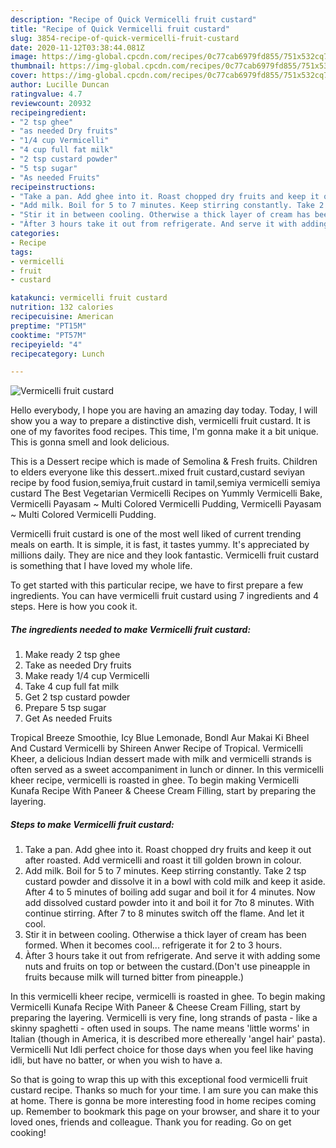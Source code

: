 ```yaml
---
description: "Recipe of Quick Vermicelli fruit custard"
title: "Recipe of Quick Vermicelli fruit custard"
slug: 3854-recipe-of-quick-vermicelli-fruit-custard
date: 2020-11-12T03:38:44.081Z
image: https://img-global.cpcdn.com/recipes/0c77cab6979fd855/751x532cq70/vermicelli-fruit-custard-recipe-main-photo.jpg
thumbnail: https://img-global.cpcdn.com/recipes/0c77cab6979fd855/751x532cq70/vermicelli-fruit-custard-recipe-main-photo.jpg
cover: https://img-global.cpcdn.com/recipes/0c77cab6979fd855/751x532cq70/vermicelli-fruit-custard-recipe-main-photo.jpg
author: Lucille Duncan
ratingvalue: 4.7
reviewcount: 20932
recipeingredient:
- "2 tsp ghee"
- "as needed Dry fruits"
- "1/4 cup Vermicelli"
- "4 cup full fat milk"
- "2 tsp custard powder"
- "5 tsp sugar"
- "As needed Fruits"
recipeinstructions:
- "Take a pan. Add ghee into it. Roast chopped dry fruits and keep it out after roasted. Add vermicelli and roast it till golden brown in colour."
- "Add milk. Boil for 5 to 7 minutes. Keep stirring constantly. Take 2 tsp custard powder and dissolve it in a bowl with cold milk and keep it aside. After 4 to 5 minutes of boiling add sugar and boil it for 4 minutes. Now add dissolved custard powder into it and boil it for 7to 8 minutes. With continue stirring. After 7 to 8 minutes switch off the flame. And let it cool."
- "Stir it in between cooling. Otherwise a thick layer of cream has been formed. When it becomes cool... refrigerate it for 2 to 3 hours."
- "Àfter 3 hours take it out from refrigerate. And serve it with adding some nuts and fruits on top or between the custard.(Don&#39;t use pineapple in fruits because milk will turned bitter from pineapple.)"
categories:
- Recipe
tags:
- vermicelli
- fruit
- custard

katakunci: vermicelli fruit custard 
nutrition: 132 calories
recipecuisine: American
preptime: "PT15M"
cooktime: "PT57M"
recipeyield: "4"
recipecategory: Lunch

---
```



![Vermicelli fruit custard](https://img-global.cpcdn.com/recipes/0c77cab6979fd855/751x532cq70/vermicelli-fruit-custard-recipe-main-photo.jpg)

Hello everybody, I hope you are having an amazing day today. Today, I will show you a way to prepare a distinctive dish, vermicelli fruit custard. It is one of my favorites food recipes. This time, I'm gonna make it a bit unique. This is gonna smell and look delicious.

This is a Dessert recipe which is made of Semolina &amp; Fresh fruits. Children to elders everyone like this dessert..mixed fruit custard,custard seviyan recipe by food fusion,semiya,fruit custard in tamil,semiya vermicelli semiya custard The Best Vegetarian Vermicelli Recipes on Yummly Vermicelli Bake, Vermicelli Payasam ~ Multi Colored Vermicelli Pudding, Vermicelli Payasam ~ Multi Colored Vermicelli Pudding.

Vermicelli fruit custard is one of the most well liked of current trending meals on earth. It is simple, it is fast, it tastes yummy. It's appreciated by millions daily. They are nice and they look fantastic. Vermicelli fruit custard is something that I have loved my whole life.


To get started with this particular recipe, we have to first prepare a few ingredients. You can have vermicelli fruit custard using 7 ingredients and 4 steps. Here is how you cook it.

<!--inarticleads1-->

##### The ingredients needed to make Vermicelli fruit custard:

1. Make ready 2 tsp ghee
1. Take as needed Dry fruits
1. Make ready 1/4 cup Vermicelli
1. Take 4 cup full fat milk
1. Get 2 tsp custard powder
1. Prepare 5 tsp sugar
1. Get As needed Fruits


Tropical Breeze Smoothie, Icy Blue Lemonade, Bondl Aur Makai Ki Bheel And Custard Vermicelli by Shireen Anwer Recipe of Tropical. Vermicelli Kheer, a delicious Indian dessert made with milk and vermicelli strands is often served as a sweet accompaniment in lunch or dinner. In this vermicelli kheer recipe, vermicelli is roasted in ghee. To begin making Vermicelli Kunafa Recipe With Paneer &amp; Cheese Cream Filling, start by preparing the layering. 

<!--inarticleads2-->

##### Steps to make Vermicelli fruit custard:

1. Take a pan. Add ghee into it. Roast chopped dry fruits and keep it out after roasted. Add vermicelli and roast it till golden brown in colour.
1. Add milk. Boil for 5 to 7 minutes. Keep stirring constantly. Take 2 tsp custard powder and dissolve it in a bowl with cold milk and keep it aside. After 4 to 5 minutes of boiling add sugar and boil it for 4 minutes. Now add dissolved custard powder into it and boil it for 7to 8 minutes. With continue stirring. After 7 to 8 minutes switch off the flame. And let it cool.
1. Stir it in between cooling. Otherwise a thick layer of cream has been formed. When it becomes cool... refrigerate it for 2 to 3 hours.
1. Àfter 3 hours take it out from refrigerate. And serve it with adding some nuts and fruits on top or between the custard.(Don&#39;t use pineapple in fruits because milk will turned bitter from pineapple.)


In this vermicelli kheer recipe, vermicelli is roasted in ghee. To begin making Vermicelli Kunafa Recipe With Paneer &amp; Cheese Cream Filling, start by preparing the layering. Vermicelli is very fine, long strands of pasta - like a skinny spaghetti - often used in soups. The name means &#39;little worms&#39; in Italian (though in America, it is described more ethereally &#39;angel hair&#39; pasta). Vermicelli Nut Idli perfect choice for those days when you feel like having idli, but have no batter, or when you wish to have a. 

So that is going to wrap this up with this exceptional food vermicelli fruit custard recipe. Thanks so much for your time. I am sure you can make this at home. There is gonna be more interesting food in home recipes coming up. Remember to bookmark this page on your browser, and share it to your loved ones, friends and colleague. Thank you for reading. Go on get cooking!
